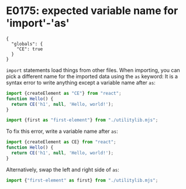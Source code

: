 # E0175: expected variable name for 'import'-'as'

```config-for-examples
{
  "globals": {
    "CE": true
  }
}
```

`import` statements load things from other files. When importing, you can pick a
different name for the imported data using the `as` keyword: It is a syntax
error to write anything except a variable name after `as`:

```javascript
import {createElement as "CE"} from "react";
function Hello() {
  return CE('h1', null, 'Hello, world!');
}

import {first as "first-element"} from "./utilitylib.mjs";
```

To fix this error, write a variable name after `as`:

```javascript
import {createElement as CE} from "react";
function Hello() {
  return CE('h1', null, 'Hello, world!');
}
```

Alternatively, swap the left and right side of `as`:

```javascript
import {"first-element" as first} from "./utilitylib.mjs";
```
